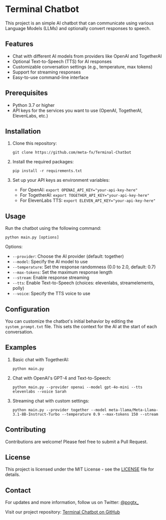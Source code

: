 # Terminal Chatbot

This project is an simple AI chatbot that can communicate using various Language Models (LLMs) and optionally convert responses to speech.

## Features

- Chat with different AI models from providers like OpenAI and TogetherAI
- Optional Text-to-Speech (TTS) for AI responses
- Customizable conversation settings (e.g., temperature, max tokens)
- Support for streaming responses
- Easy-to-use command-line interface

## Prerequisites

- Python 3.7 or higher
- API keys for the services you want to use (OpenAI, TogetherAI, ElevenLabs, etc.)

## Installation

1. Clone this repository:

   ```
   git clone https://github.com/meta-fx/Terminal-Chatbot
   ```

2. Install the required packages:

   ```
   pip install -r requirements.txt
   ```

3. Set up your API keys as environment variables:
   - For OpenAI: `export OPENAI_API_KEY="your-api-key-here"`
   - For TogetherAI: `export TOGETHER_API_KEY="your-api-key-here"`
   - For ElevenLabs TTS: `export ELEVEN_API_KEY="your-api-key-here"`

## Usage

Run the chatbot using the following command:

```
python main.py [options]
```

Options:

- `--provider`: Choose the AI provider (default: together)
- `--model`: Specify the AI model to use
- `--temperature`: Set the response randomness (0.0 to 2.0, default: 0.7)
- `--max-tokens`: Set the maximum response length
- `--stream`: Enable response streaming
- `--tts`: Enable Text-to-Speech (choices: elevenlabs, streamelements, polly)
- `--voice`: Specify the TTS voice to use

## Configuration

You can customize the chatbot's initial behavior by editing the `system_prompt.txt` file. This sets the context for the AI at the start of each conversation.

## Examples

1. Basic chat with TogetherAI:

   ```
   python main.py
   ```

2. Chat with OpenAI's GPT-4 and Text-to-Speech:

   ```
   python main.py --provider openai --model gpt-4o-mini --tts elevenlabs --voice Sarah
   ```

3. Streaming chat with custom settings:
   ```
   python main.py --provider together --model meta-llama/Meta-Llama-3.1-8B-Instruct-Turbo --temperature 0.9 --max-tokens 150 --stream
   ```

## Contributing

Contributions are welcome! Please feel free to submit a Pull Request.

## License

This project is licensed under the MIT License - see the [LICENSE](LICENSE) file for details.

## Contact

For updates and more information, follow us on Twitter: [@pogtx\_](https://x.com/pogtx_)

Visit our project repository: [Terminal Chatbot on GitHub](https://github.com/meta-fx/Terminal-Chatbot)
